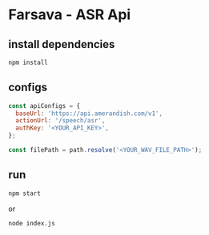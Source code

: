 
# Farsava - ASR Api


## install dependencies

```bash
npm install
```

## configs
```javascript
const apiConfigs = {
  baseUrl: 'https://api.amerandish.com/v1',
  actionUrl: '/speech/asr',
  authKey: '<YOUR_API_KEY>',
};

const filePath = path.resolve('<YOUR_WAV_FILE_PATH>');
```

## run

```bash
npm start
```
or
```bash
node index.js
```

